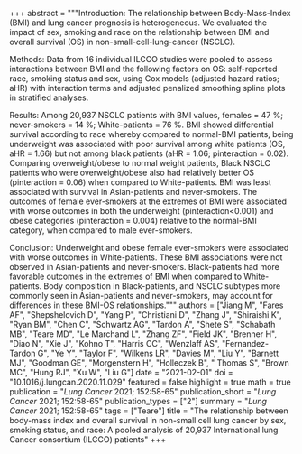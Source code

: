 +++
abstract = """Introduction: The relationship between Body-Mass-Index (BMI) and lung cancer prognosis is heterogeneous. We evaluated the impact of sex, smoking and race on the relationship between BMI and overall survival (OS) in non-small-cell-lung-cancer (NSCLC).

Methods: Data from 16 individual ILCCO studies were pooled to assess interactions between BMI and the following factors on OS: self-reported race, smoking status and sex, using Cox models (adjusted hazard ratios; aHR) with interaction terms and adjusted penalized smoothing spline plots in stratified analyses.

Results: Among 20,937 NSCLC patients with BMI values, females = 47 %; never-smokers = 14 %; White-patients = 76 %. BMI showed differential survival according to race whereby compared to normal-BMI patients, being underweight was associated with poor survival among white patients (OS, aHR = 1.66) but not among black patients (aHR = 1.06; pinteraction = 0.02). Comparing overweight/obese to normal weight patients, Black NSCLC patients who were overweight/obese also had relatively better OS (pinteraction = 0.06) when compared to White-patients. BMI was least associated with survival in Asian-patients and never-smokers. The outcomes of female ever-smokers at the extremes of BMI were associated with worse outcomes in both the underweight (pinteraction<0.001) and obese categories (pinteraction = 0.004) relative to the normal-BMI category, when compared to male ever-smokers.

Conclusion: Underweight and obese female ever-smokers were associated with worse outcomes in White-patients. These BMI associations were not observed in Asian-patients and never-smokers. Black-patients had more favorable outcomes in the extremes of BMI when compared to White-patients. Body composition in Black-patients, and NSCLC subtypes more commonly seen in Asian-patients and never-smokers, may account for differences in these BMI-OS relationships."""
authors = ["Jiang M", "Fares AF", "Shepshelovich D", "Yang P", "Christiani D", "Zhang J", "Shiraishi K", "Ryan BM", "Chen C", "Schwartz AG", "Tardon A", "Shete S", "Schabath MB", "Teare MD", "Le Marchand L", "Zhang ZF", "Field JK", "Brenner H", "Diao N", "Xie J", "Kohno T", "Harris CC", "Wenzlaff AS", "Fernandez-Tardon G", "Ye Y", "Taylor F", "Wilkens LR", "Davies M", "Liu Y", "Barnett MJ", "Goodman GE", "Morgenstern H", "Holleczek B", " Thomas S", "Brown MC", "Hung RJ", "Xu W", "Liu G"]
date = "2021-02-01"
doi = "10.1016/j.lungcan.2020.11.029"
featured = false
highlight = true
math = true
publication = "*Lung Cancer* 2021; 152:58-65"
publication_short =  "*Lung Cancer* 2021; 152:58-65"
publication_types = ["2"]
summary =  "*Lung Cancer* 2021; 152:58-65"
tags = ["Teare"]
title = "The relationship between body-mass index and overall survival in non-small cell lung cancer by sex, smoking status, and race: A pooled analysis of 20,937 International lung Cancer consortium (ILCCO) patients"
+++
